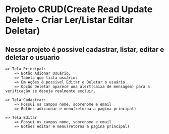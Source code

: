 # Projeto CRUD(Create Read Update Delete - Criar Ler/Listar Editar Deletar) 

## Nesse projeto é possivel cadastrar, listar, editar e deletar o usuario
```
=> Tela Principal:
    => Botão Adionar Usuário;
    => Tabela que lista usuários
    => Em Ações é possivel Editar e Deletar o usuário
    => Opção Deletar aparece uma alert(caixa de mensagem) para a verificação se deseja realmente excluir.
```

```
=> Tela Cadastrar:
    => Possui os campos nome, sobrenome e email
    => Botões adicionar e menu(retorna a pagina principal)
```

```
=> Tela Editar
    => Possui os campos nome, sobrenome e email
    => Botões editar e menu(retorna a pagina principal)
```
